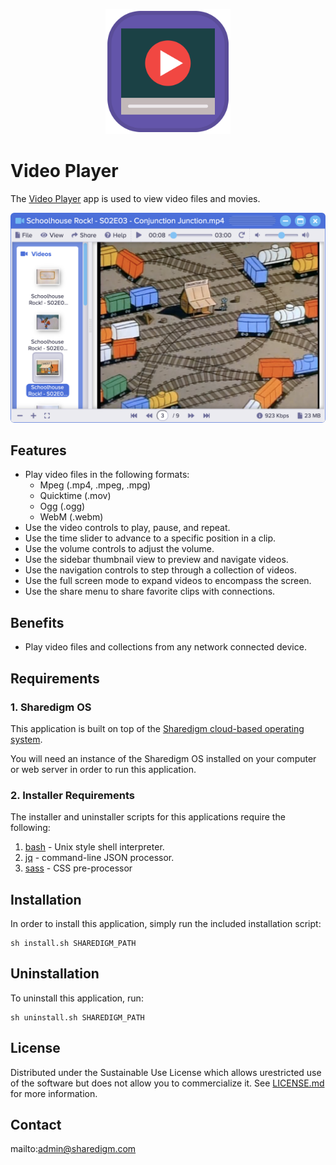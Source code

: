 <p align="center" style="text-align:center">
	<img src="images/icons/logo.svg" width="200">
</p>

# Video Player

The [Video Player](https://www.sharedigm.com/#apps/video-player) app is used to view video files and movies.

<p align="center" style="text-align:center">
	<img src="images/info/video-player.png" width="720" style="border-radius:6px" />
</p>

## Features

- Play video files in the following formats:
	- Mpeg (.mp4, .mpeg, .mpg)
	- Quicktime (.mov)
	- Ogg (.ogg)
	- WebM (.webm)
- Use the video controls to play, pause, and repeat.
- Use the time slider to advance to a specific position in a clip.
- Use the volume controls to adjust the volume.
- Use the sidebar thumbnail view to preview and navigate videos.
- Use the navigation controls to step through a collection of videos.
- Use the full screen mode to expand videos to encompass the screen.
- Use the share menu to share favorite clips with connections.

## Benefits

- Play video files and collections from any network connected device.

## Requirements

### 1. Sharedigm OS

This application is built on top of the [Sharedigm cloud-based operating system](https://github.com/Sharedigm/SharedigmOS).

You will need an instance of the Sharedigm OS installed on your computer or web server in order to run this application.

### 2. Installer Requirements

The installer and uninstaller scripts for this applications require the following:

1. [bash](https://en.wikipedia.org/wiki/Bash_(Unix_shell)) - Unix style shell interpreter. 
2. [jq](https://jqlang.github.io/jq/) - command-line JSON processor. 
2. [sass](https://sass-lang.com) - CSS pre-processor

## Installation

In order to install this application, simply run the included installation script:

```
sh install.sh SHAREDIGM_PATH
```

## Uninstallation

To uninstall this application, run:

```
sh uninstall.sh SHAREDIGM_PATH
```

<!-- LICENSE -->
## License

Distributed under the Sustainable Use License which allows urestricted use of the software but does not allow you to commercialize it. See [LICENSE.md](LICENSE.md) for more information.

<!-- CONTACT -->
## Contact

mailto:admin@sharedigm.com